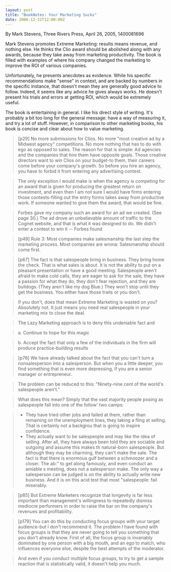 ```yaml
---
layout: post
title: "BookNotes: Your Marketing Sucks"
date: 2006-12-31T12:00:00Z
---
```

By Mark Stevens, Three Rivers Press, April 26, 2005, 1400081696

Mark Stevens promotes Extreme Marketing: results means revenue, and
nothing else.  He thinks the Clio award should be abolished along with
any awards, because they take away from marketing productivity.  The
book is filled with examples of where his company changed the
marketing to improve the ROI of various companies.

Unfortunately, he presents anecdotes as evidence.  While his specific
recommendations make "sense" in context, and are backed by numbers in
the specific instance, that doesn't mean they are generally good
advice to follow.  Indeed, it seems like any advice he gives always
works.  He doesn't present his trials and errors at getting ROI, which
would be extremely useful.

The book is entertaining in general.  I like his direct style of
writing.  It's probably a bit too long for the general message: have a
way of measuring it, and try a lot of stuff.  However, in comparison
to other marketing books, his book is concise and clear about how to
value marketing.


> [p29] No more submissions for Clios. No more "most creative ad by a
> Midwest agency" competitions. No more nothing that has to do with ego
> as opposed to sales. The reason for that is simple: Ad agencies and
> the companies that hire them have opposite goals. Those creative
> directors want to win Clios on your budget-to them, their careers come
> before your company's growth. So before you hire an agency, you have
> to forbid it from entering any advertising contest.



> The only exception I would make is when the agency is competing for an
> award that is given for producing the greatest return on investment,
> and even then I am not sure I would have firms entering those
> contests-filling out the entry forms takes away from productive
> work. If someone wanted to give them the award, that would be fine.



> Forbes gave my company such an award for an ad we created. (See page
> 30.) The ad drove an unbelievable amount of traffic to the Cognet
> website, and that is what it was designed to do. We didn't enter a
> contest to win it -- Forbes found



> [p49] Rule 3: Most companies make salesmanship the last step the
> marketing process. Most companies are wrona: Salesmanship should come
> first.



> [p67] The fact is that salespeople bring in business. They bring home
> the check. That is what sales is about. It is not the ability to put
> on a pleasant presentation or have a good meeting. Salespeople aren't
> afraid to make cold calls, they are eager to ask for the sale, they
> have a passion for what they do, they don't fear rejection, and they
> are bulldogs. (They aren't like my dog Blue.) They won't stop until
> they get the business. You either have those traits or you don't.



> If you don't, does that mean Extreme Marketing is wasted on you?
> Absolutely not. It just means you need real salespeople in your
> marketing mix to close the deal.



> The Lazy Marketing approach is to deny this undeniable fact and



> a. Continue to hope for this magic



> b. Accept the fact that only a few of the individuals in the firm
> will produce practice-building results



> [p76] We have already talked about the fact that you can't turn a
> nonsalesperson into a salesperson. But when you a little deeper, you
> find something that is even more depressing, if you are a senior
> manager or entrepreneur.



> The problem can be reduced to this: "Ninety-nine cent of the world's
> salespeople aren't."



> What does this mean? Simply that the vast majority people posing as
> salespeople fall into one of the follow' two camps:



> * They have tried other jobs and failed at them, rather than remaining
>   on the unemployment lines, they taking a fling at selling. That is
>   certainly not a backgrou that is going to inspire confidence.
> * They actually want to be salespeople and may like the idea of
>   selling. After all, they have always been told they are sociable and
>   outgoing and assume this makes th natural-born salespeople. But
>   although they may be charming, they can't make the sale. The fact is
>   that there is enormous gulf between a schmoozer and a closer. The ab:"
>   to get along famously, and even conduct an amiable s meeting, does not
>   a salesperson make. The only way a salesperson can be judged is on the
>   ability to actually write new business. And it is on this acid test
>   that most "salespeople: fail miserably.



> [p85] But Extreme Marketers recognize that longevity is far less
> important than management's willingness to repeatedly dismiss mediocre
> performers in order to raise the bar on the company's revenues and
> profitability.



> [p179] You can do this by conducting focus groups with your target
> audience-but I don't recommend it. The problem I have found with focus
> groups is that they are never going to tell you something that you
> don't already know. First of all, the focus group is invariably
> dominated by one person with a big mouth, and an ego to match, who
> influences everyone else, despite the best attempts of the moderator.



> And even if you conduct multiple focus groups, to try to get a sample
> reaction that is statistically valid, it doesn't help you much.



